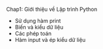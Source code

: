Chap1: Giới thiệu về Lập trình Python
- Sử dụng hàm print
- Biến và kiểu dữ liệu
- Các phép toán
- Hàm input và ép kiểu dữ liệu
